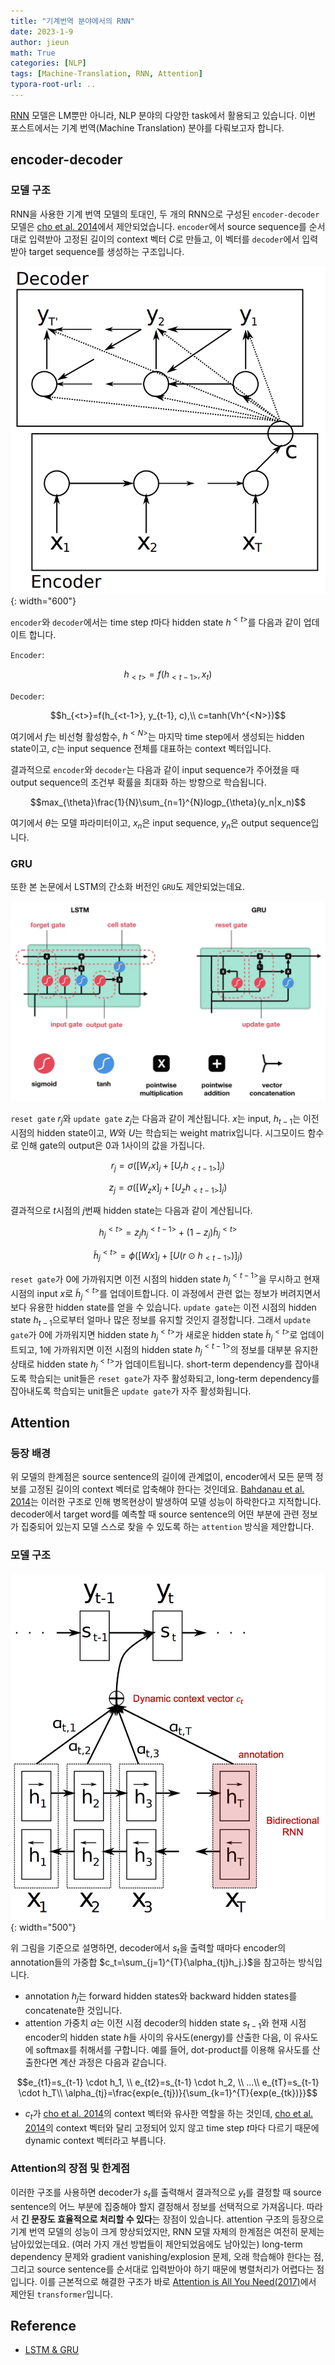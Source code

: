 ```yaml
---
title: "기계번역 분야에서의 RNN"
date: 2023-1-9
author: jieun
math: True
categories: [NLP]
tags: [Machine-Translation, RNN, Attention]
typora-root-url: ..
---
```


[RNN](https://jieun121070.github.io/posts/Language-Model-n-gram%EC%97%90%EC%84%9C-RNN%EC%9C%BC%EB%A1%9C%EC%9D%98-%EB%B0%9C%EC%A0%84/) 모델은 LM뿐만 아니라, NLP 분야의 다양한 task에서 활용되고 있습니다. 이번 포스트에서는 기계 번역(Machine Translation) 분야를 다뤄보고자 합니다.



## encoder-decoder

### 모델 구조

RNN을 사용한 기계 번역 모델의 토대인, 두 개의 RNN으로 구성된 `encoder-decoder` 모델은 [cho et al. 2014](https://arxiv.org/pdf/1406.1078.pdf)에서 제안되었습니다. `encoder`에서 source sequence를 순서대로 입력받아 고정된 길이의 context 벡터 $C$로 만들고, 이 벡터를 `decoder`에서 입력받아 target sequence를 생성하는 구조입니다.

![](/assets/img/mt-rnn/encoder-decoder.jpg){: width="600"}

`encoder`와 `decoder`에서는 time step $t$마다 hidden state $h^{\lt t \gt}$를 다음과 같이 업데이트 합니다.

`Encoder`:

$$h_{<t>}=f(h_{<t-1>}, x_t)$$

`Decoder`:

$$h_{<t>}=f(h_{<t-1>}, y_{t-1}, c),\\ c=tanh(Vh^{<N>})$$

여기에서 $f$는 비선형 활성함수, $h^{\lt N \gt}$는 마지막 time step에서 생성되는 hidden state이고, $c$는 input sequence 전체를 대표하는 context 벡터입니다.

결과적으로 `encoder`와 `decoder`는 다음과 같이 input sequence가 주어졌을 때 output sequence의 조건부 확률을 최대화 하는 방향으로 학습됩니다.

$$max_{\theta}\frac{1}{N}\sum_{n=1}^{N}logp_{\theta}(y_n|x_n)$$

여기에서 $\theta$는 모델 파라미터이고, $x_n$은 input sequence, $y_n$은 output sequence입니다.

### GRU

또한 본 논문에서 LSTM의 간소화 버전인 `GRU`도 제안되었는데요.

![](/assets/img/mt-rnn/gru.jpg)

`reset gate` $r_j$와 `update gate` $z_j$는 다음과 같이 계산됩니다. $x$는 input, $h_{t-1}$는 이전 시점의 hidden state이고, $W$와 $U$는 학습되는 weight matrix입니다. 시그모이드 함수로 인해 gate의 output은 0과 1사이의 값을 가집니다.

$$r_j=\sigma([W_{r}x]_j+[U_{r}h_{<t-1>}]_j)$$

$$z_j=\sigma([W_{z}x]_j+[U_{z}h_{<t-1>}]_j)$$

결과적으로 $t$시점의 $j$번째 hidden state는 다음과 같이 계산됩니다.

$$h_j^{<t>}=z_{j}h_{j}^{<t-1>}+(1-z_j)\tilde{h}_j^{<t>}$$

$$\tilde{h}_j^{<t>}=\phi([Wx]_j+[U(r \odot h_{<t-1>})]_j)$$

`reset gate`가 0에 가까워지면 이전 시점의 hidden state $h_j^{\lt t-1 \gt}$을 무시하고 현재 시점의 input $x$로 $\tilde h_j^{\lt t \gt}$를 업데이트합니다. 이 과정에서 관련 없는 정보가 버려지면서 보다 유용한 hidden state를 얻을 수 있습니다. `update gate`는 이전 시점의 hidden state $h_{t-1}$으로부터 얼마나 많은 정보를 유지할 것인지 결정합니다. 그래서 `update gate`가 0에 가까워지면 hidden state $h_j^{\lt t \gt}$가 새로운 hidden state $\tilde h_j^{\lt t \gt}$로 업데이트되고, 1에 가까워지면 이전 시점의 hidden state $h_j^{\lt t-1 \gt}$의 정보를 대부분 유지한 상태로 hidden state $h_j^{\lt t \gt}$가 업데이트됩니다. short-term dependency를 잡아내도록 학습되는 unit들은 `reset gate`가 자주 활성화되고, long-term dependency를 잡아내도록 학습되는 unit들은 `update gate`가 자주 활성화됩니다.



## Attention

### 등장 배경

위 모델의 한계점은 source sentence의 길이에 관계없이, encoder에서 모든 문맥 정보를 고정된 길이의 context 벡터로 압축해야 한다는 것인데요. [Bahdanau et al. 2014](https://arxiv.org/pdf/1409.0473.pdf)는 이러한 구조로 인해 병목현상이 발생하여 모델 성능이 하락한다고 지적합니다. decoder에서 target word를 예측할 때 source sentence의 어떤 부분에 관련 정보가 집중되어 있는지 모델 스스로 찾을 수 있도록 하는 `attention` 방식을 제안합니다.

### 모델 구조

![](/assets/img/mt-rnn/attention.jpg){: width="500"}

위 그림을 기준으로 설명하면, decoder에서 $s_t$을 출력할 때마다 encoder의 annotation들의 가중합 $c_t=\sum_{j=1}^{T}{\alpha_{tj}h_j.}$을 참고하는 방식입니다.

- annotation $h_j$는 forward hidden states와 backward hidden states를 concatenate한 것입니다.
- attention 가중치 $\alpha$는 이전 시점 decoder의 hidden state $s_{t-1}$와 현재 시점 encoder의 hidden state $h$들 사이의 유사도(energy)를 산출한 다음, 이 유사도에 softmax를 취해서를 구합니다. 예를 들어, dot-product를 이용해 유사도를 산출한다면 계산 과정은 다음과 같습니다.
  

$$e_{t1}=s_{t-1} \cdot h_1, \\ e_{t2}=s_{t-1} \cdot h_2, \\ ...\\ e_{tT}=s_{t-1} \cdot h_T\\ \alpha_{tj}=\frac{exp(e_{tj})}{\sum_{k=1}^{T}{exp(e_{tk})}}$$

- $c_t$가 [cho et al. 2014](https://arxiv.org/pdf/1406.1078.pdf)의 context 벡터와 유사한 역할을 하는 것인데, [cho et al. 2014](https://arxiv.org/pdf/1406.1078.pdf)의 context 벡터와 달리 고정되어 있지 않고 time step $t$마다 다르기 때문에 dynamic context 벡터라고 부릅니다.

### Attention의 장점 및 한계점

이러한 구조를 사용하면 decoder가 $s_t$를 출력해서 결과적으로 $y_t$를 결정할 때 source sentence의 어느 부분에 집중해야 할지 결정해서 정보를 선택적으로 가져옵니다. 따라서 **긴 문장도 효율적으로 처리할 수 있다**는 장점이 있습니다. attention 구조의 등장으로 기계 번역 모델의 성능이 크게 향상되었지만, RNN 모델 자체의 한계점은 여전히 문제는 남아있었는데요. (여러 가지 개선 방법들이 제안되었음에도 남아있는) long-term dependency 문제와 gradient vanishing/explosion 문제, 오래 학습해야 한다는 점, 그리고 source sentence를 순서대로 입력받아야 하기 때문에 병렬처리가 어렵다는 점입니다. 이를 근본적으로 해결한 구조가 바로 [Attention is All You Need(2017)](https://jieun121070.github.io/posts/paper-review-Attention-is-All-You-Need/)에서 제안된 `transformer`입니다.



## Reference

- [LSTM & GRU](https://towardsdatascience.com/illustrated-guide-to-lstms-and-gru-s-a-step-by-step-explanation-44e9eb85bf21)
